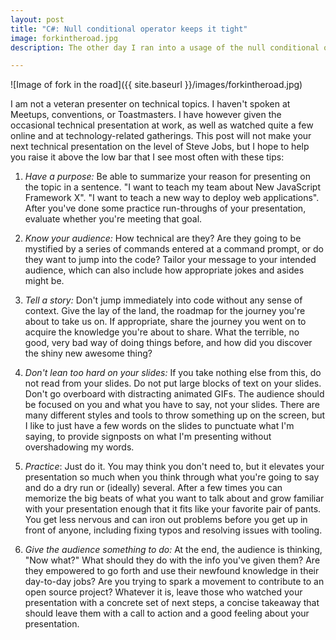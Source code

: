 ```yaml
---
layout: post
title: "C#: Null conditional operator keeps it tight"
image: forkintheroad.jpg
description: The other day I ran into a usage of the null conditional operator (added in C# 6) that made me realize that we can get our terseness on in some additional situations.

---
```


![Image of fork in the road]({{ site.baseurl }}/images/forkintheroad.jpg)

I am not a veteran presenter on technical topics. I haven't spoken at Meetups, conventions, or Toastmasters. I have however given the occasional technical presentation at work, as well as watched quite a few online and at technology-related gatherings. This post will not make your next technical presentation on the level of Steve Jobs, but I hope to help you raise it above the low bar that I see most often with these tips:

1. *Have a purpose:* Be able to summarize your reason for presenting on the topic in a sentence. "I want to teach my team about New JavaScript Framework X". "I want to teach a new way to deploy web applications". After you've done some practice run-throughs of your presentation, evaluate whether you're meeting that goal.

2. *Know your audience:* How technical are they? Are they going to be mystified by a series of commands entered at a command prompt, or do they want to jump into the code? Tailor your message to your intended audience, which can also include how appropriate jokes and asides might be. 

3. *Tell a story:* Don't jump immediately into code without any sense of context. Give the lay of the land, the roadmap for the journey you're about to take us on. If appropriate, share the journey you went on to acquire the knowledge you're about to share. What the terrible, no good, very bad way of doing things before, and how did you discover the shiny new awesome thing?

4. *Don't lean too hard on your slides:* If you take nothing else from this, do not read from your slides. Do not put large blocks of text on your slides. Don't go overboard with distracting animated GIFs. The audience should be focused on you and what you have to say, not your slides. There are many different styles and tools to throw something up on the screen, but I like to just have a few words on the slides to punctuate what I'm saying, to provide signposts on what I'm presenting without overshadowing my words.

5. *Practice*: Just do it. You may think you don't need to, but it elevates your presentation so much when you think through what you're going to say and do a dry run or (ideally) several. After a few times you can memorize the big beats of what you want to talk about and grow familiar with your presentation enough that it fits like your favorite pair of pants. You get less nervous and can iron out problems before you get up in front of anyone, including fixing typos and resolving issues with tooling.

6. *Give the audience something to do:* At the end, the audience is thinking, "Now what?" What should they do with the info you've given them? Are they empowered to go forth and use their newfound knowledge in their day-to-day jobs? Are you trying to spark a movement to contribute to an open source project? Whatever it is, leave those who watched your presentation with a concrete set of next steps, a concise takeaway that should leave them with a call to action and a good feeling about your presentation.